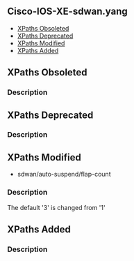 ## Cisco-IOS-XE-sdwan.yang


- [XPaths Obsoleted](#xpaths-obsoleted)
- [XPaths Deprecated](#xpaths-deprecated)
- [XPaths Modified](#xpaths-modified)
- [XPaths Added](#xpaths-added)

## XPaths Obsoleted

### Description

## XPaths Deprecated

### Description

## XPaths Modified

- sdwan/auto-suspend/flap-count

### Description

The default '3' is changed from '1'

## XPaths Added

### Description
